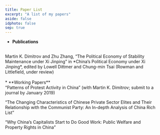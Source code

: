 ```yaml
---
title: Paper List
excerpt: "A list of my papers"
aside: false
idphoto: false
sep: true
---
```


* **Publications**
<br/>
Martin K. Dimitrov and Zhu Zhang, “The Political Economy of Stability Maintenance under Xi Jinping” in *China’s Political Economy under Xi Jinping*, edited by Lowell Dittmer and Chung-min Tsai (Rowman and Littlefield, under review)
<br/>
<br/>
* **Working Papers**
<br/>
“Patterns of Protest Activity in China” (with Martin K. Dimitrov; submit to a journal by January 2019)

“The Changing Characteristics of Chinese Private Sector Elites and Their Relationship with the Communist Party: An In-depth Analysis of China Rich List”

“Why China’s Capitalists Start to Do Good Work: Public Welfare and Property Rights in China”
